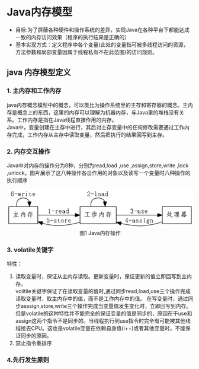 # Java内存模型

- 目标:为了屏蔽各种硬件和操作系统的差异，实现Java在各种平台下都能达成一致的内存访问效果（程序的执行结果是正确的）
- 基本实现方式：定义程序中各个变量(此处的变量指可被多线程访问的资源，方法参数和局部变量因属于线程私有不在此范围)的访问规则。
## java 内存模型定义
### 1. 主内存和工作内存
java内存概念模型中的概念，可以类比为操作系统里的主存和寄存器的概念。主内存是概念上的东西，这里的内存可以理解为机器内存，与Java里的堆栈没有关系。工作内存是指在Java线程直接作用的内存。  
Java中，变量创建在主存中进行，其后对主存变量中的任何修改需要通过工作内存完成，工作内存从主存中读取变量，然后把执行的结果回写到主存。
### 2. 内存交互操作
Java中对内存的操作分为8种，分别为read,load ,use ,assign,store,write ,lock ,unlock。图片展示了这八种操作各自作用的对象以及读写一个变量时八种操作的执行顺序
<center>
<img src="./pic/java内存模型.png">
图1 Java内存操作
</center>

### 3. volatile关键字

特性：  
1. 读取变量时，保证从主内存读取。更新变量时，保证更新的值立即回写到主内存。     
volitile关键字保证了在读取变量的值时,通过同步read,load,use三个操作完成读取变量时，取主内存中的值，而不是工作内存中的值。
在写变量时，通过同步asssign,store,write三个操作完成当变量值发生变化时，立即回写到内存。  
但是volatile的这种特性并不能完全的保证变量的值是同步的，原因在于use和assign这两个指令不是同步的。当线程执行到use指令时完全有可能被其他线程抢去CPU。这也是volatile变量在依赖自身值(i++)或者其他变量时，不能保证同步的原因。   
2. 禁止指令重排序


### 4.先行发生原则


